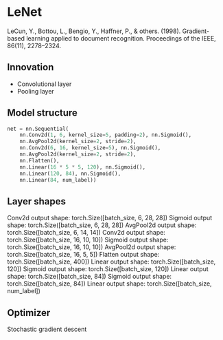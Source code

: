 # LeNet
LeCun, Y., Bottou, L., Bengio, Y., Haffner, P., & others. (1998). Gradient-based learning applied to document recognition. Proceedings of the IEEE, 86(11), 2278–2324.

## Innovation
- Convolutional layer
- Pooling layer

## Model structure
```python
net = nn.Sequential(
    nn.Conv2d(1, 6, kernel_size=5, padding=2), nn.Sigmoid(),
    nn.AvgPool2d(kernel_size=2, stride=2),
    nn.Conv2d(6, 16, kernel_size=5), nn.Sigmoid(),
    nn.AvgPool2d(kernel_size=2, stride=2),
    nn.Flatten(),
    nn.Linear(16 * 5 * 5, 120), nn.Sigmoid(),
    nn.Linear(120, 84), nn.Sigmoid(),
    nn.Linear(84, num_label))
```
## Layer shapes
Conv2d output shape:         torch.Size([batch_size, 6, 28, 28])
Sigmoid output shape:        torch.Size([batch_size, 6, 28, 28])
AvgPool2d output shape:      torch.Size([batch_size, 6, 14, 14])
Conv2d output shape:         torch.Size([batch_size, 16, 10, 10])
Sigmoid output shape:        torch.Size([batch_size, 16, 10, 10])
AvgPool2d output shape:      torch.Size([batch_size, 16, 5, 5])
Flatten output shape:        torch.Size([batch_size, 400])
Linear output shape:         torch.Size([batch_size, 120])
Sigmoid output shape:        torch.Size([batch_size, 120])
Linear output shape:         torch.Size([batch_size, 84])
Sigmoid output shape:        torch.Size([batch_size, 84])
Linear output shape:         torch.Size([batch_size, num_label])

## Optimizer
Stochastic gradient descent